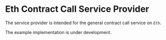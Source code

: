 # Eth Contract Call Service Provider

The service provider is intended for the general contract call service on `Eth`.

The example implementation is under development.
